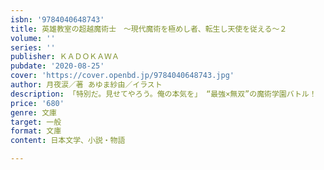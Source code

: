 ```yaml
---
isbn: '9784040648743'
title: 英雄教室の超越魔術士　～現代魔術を極めし者、転生し天使を従える～２
volume: ''
series: ''
publisher: ＫＡＤＯＫＡＷＡ
pubdate: '2020-08-25'
cover: 'https://cover.openbd.jp/9784040648743.jpg'
author: 月夜涙／著 あゆま紗由／イラスト
description: 「特別だ。見せてやろう。俺の本気を」 “最強×無双”の魔術学園バトル！
price: '680'
genre: 文庫
target: 一般
format: 文庫
content: 日本文学、小説・物語

---
```

